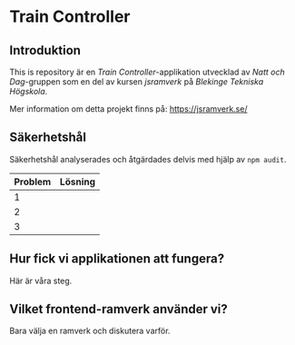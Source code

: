 # Train Controller

## Introduktion

This is repository är en *Train Controller*-applikation utvecklad av *Natt och Dag*-gruppen som en del av kursen *jsramverk* på *Blekinge Tekniska Högskola*.

Mer information om detta projekt finns på: https://jsramverk.se/

## Säkerhetshål

Säkerhetshål analyserades och åtgärdades delvis med hjälp av `npm audit`.

| Problem  | Lösning |
| -------- | ------- |
| 1        |         |
| 2        |         |
| 3        |         |

## Hur fick vi applikationen att fungera?

Här är våra steg.

## Vilket frontend-ramverk använder vi?

Bara välja en ramverk och diskutera varför.